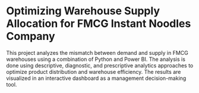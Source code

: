 # Optimizing Warehouse Supply Allocation for FMCG Instant Noodles Company
This project analyzes the mismatch between demand and supply in FMCG warehouses using a combination of Python and Power BI. The analysis is done using descriptive, diagnostic, and prescriptive analytics approaches to optimize product distribution and warehouse efficiency. The results are visualized in an interactive dashboard as a management decision-making tool.
